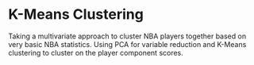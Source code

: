 # K-Means Clustering
Taking a multivariate approach to cluster NBA players together based on very basic NBA statistics. Using PCA for variable reduction and K-Means clustering to cluster on the player component scores.
